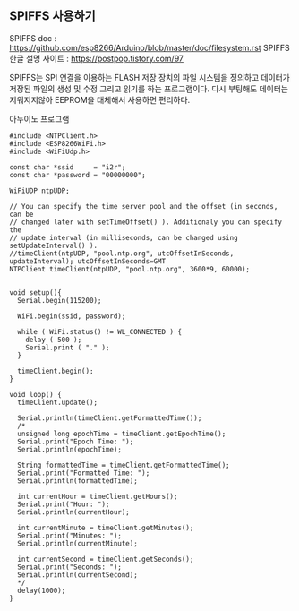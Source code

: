 ## SPIFFS 사용하기

SPIFFS doc : https://github.com/esp8266/Arduino/blob/master/doc/filesystem.rst
SPIFFS 한글 설명 사이트 : https://postpop.tistory.com/97

SPIFFS는 SPI 연결을 이용하는 FLASH 저장 장치의 파일 시스템을 정의하고 데이터가 저장된 파일의 생성 및 수정 그리고 읽기를 하는 프로그램이다. 
다시 부팅해도 데이터는 지워지지않아 EEPROM을 대체해서 사용하면 편리하다. 

아두이노 프로그램
```
#include <NTPClient.h>
#include <ESP8266WiFi.h>
#include <WiFiUdp.h>

const char *ssid     = "i2r";
const char *password = "00000000";

WiFiUDP ntpUDP;

// You can specify the time server pool and the offset (in seconds, can be
// changed later with setTimeOffset() ). Additionaly you can specify the
// update interval (in milliseconds, can be changed using setUpdateInterval() ).
//timeClient(ntpUDP, "pool.ntp.org", utcOffsetInSeconds, updateInterval); utcOffsetInSeconds=GMT
NTPClient timeClient(ntpUDP, "pool.ntp.org", 3600*9, 60000);


void setup(){
  Serial.begin(115200);

  WiFi.begin(ssid, password);

  while ( WiFi.status() != WL_CONNECTED ) {
    delay ( 500 );
    Serial.print ( "." );
  }

  timeClient.begin();
}

void loop() {
  timeClient.update();
  
  Serial.println(timeClient.getFormattedTime());
  /*
  unsigned long epochTime = timeClient.getEpochTime();
  Serial.print("Epoch Time: ");
  Serial.println(epochTime);

  String formattedTime = timeClient.getFormattedTime();
  Serial.print("Formatted Time: ");
  Serial.println(formattedTime);  

  int currentHour = timeClient.getHours();
  Serial.print("Hour: ");
  Serial.println(currentHour);  

  int currentMinute = timeClient.getMinutes();
  Serial.print("Minutes: ");
  Serial.println(currentMinute); 
   
  int currentSecond = timeClient.getSeconds();
  Serial.print("Seconds: ");
  Serial.println(currentSecond);  
  */
  delay(1000);
}
```

